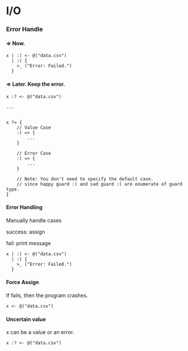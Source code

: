# I/O

### Error Handle

#### => Now.&#x20;

```
x | :) <- @("data.csv")
  | :( {
    >_ ("Error: Failed.")
  }
```

#### => Later. Keep the error.

```
x :? <- @("data.csv")

...


x ?= {
    // Value Case
    :) => {
        ...
    }
    
    // Error Case
    :( => {
        ...
    }
    
    // Note: You don't need to specify the default case.
    // since happy guard :) and sad guard :( are enumerate of guard type.
}
```

#### Error Handling

Manually handle cases&#x20;

success: assign

fail: print message

```
x | :) <- @("data.csv")
  | :( {
    >_ ("Error: Failed.")
  }
```

#### Force Assign

If fails, then the program crashes.

```
x <- @("data.csv")
```

#### Uncertain value

x can be a value or an error.&#x20;

```
x :? <- @("data.csv")
```
